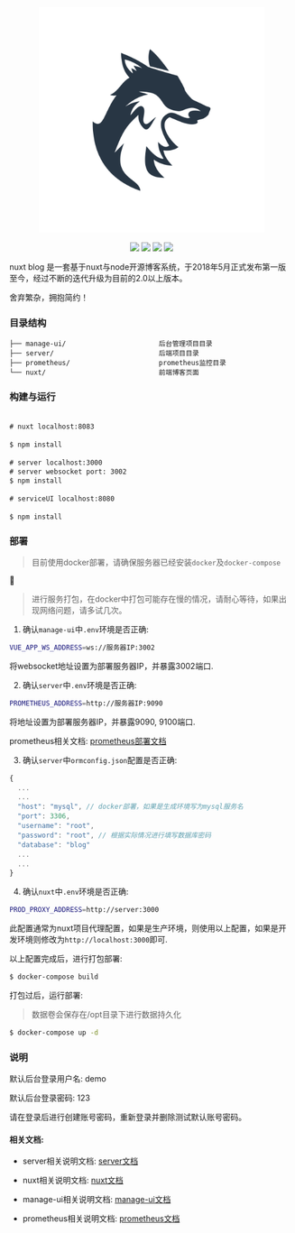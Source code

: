 <p align="center">
  <a href="http://nestjs.com/" target="blank"><img src="./manage-ui/modules/src/assets/logo.svg" width="400" alt="nuxt-blog" /></a>
</p>

<p align="center">
  <img src ="https://img.shields.io/badge/version-2.0.0-blueviolet.svg"/>
  <img src ="https://img.shields.io/badge/license-MIT-blue.svg"/>
  <img src ="https://img.shields.io/badge/macOS-passing-green"/>
  <img src ="https://img.shields.io/badge/build-passing-green"/>
</p>


nuxt blog 是一套基于nuxt与node开源博客系统，于2018年5月正式发布第一版至今，经过不断的迭代升级为目前的2.0以上版本。

舍弃繁杂，拥抱简约！


### 目录结构

```
├── manage-ui/                       后台管理项目目录
├── server/                          后端项目目录
├── prometheus/                      prometheus监控目录
└── nuxt/                            前端博客页面
```

### 构建与运行

```shell

# nuxt localhost:8083

$ npm install

# server localhost:3000
# server websocket port: 3002
$ npm install

# serviceUI localhost:8080

$ npm install

```

### 部署

> 目前使用docker部署，请确保服务器已经安装`docker`及`docker-compose`


> 进行服务打包，在docker中打包可能存在慢的情况，请耐心等待，如果出现网络问题，请多试几次。



1. 确认`manage-ui`中`.env`环境是否正确:

```sh
VUE_APP_WS_ADDRESS=ws://服务器IP:3002
```

将websocket地址设置为部署服务器IP，并暴露3002端口.

2. 确认`server`中`.env`环境是否正确:

```sh
PROMETHEUS_ADDRESS=http://服务器IP:9090
```

将地址设置为部署服务器IP，并暴露9090, 9100端口.

prometheus相关文档: [prometheus部署文档](https://github.com/warriorBrian/nuxt-blog/tree/master/prometheus)

3. 确认`server`中`ormconfig.json`配置是否正确:

```js
{
  ...
  ...
  "host": "mysql", // docker部署，如果是生成环境写为mysql服务名
  "port": 3306,
  "username": "root",
  "password": "root", // 根据实际情况进行填写数据库密码
  "database": "blog"
  ...
  ...
}
```

4. 确认`nuxt`中`.env`环境是否正确:

```sh
PROD_PROXY_ADDRESS=http://server:3000
```

此配置通常为nuxt项目代理配置，如果是生产环境，则使用以上配置，如果是开发环境则修改为`http://localhost:3000`即可.

以上配置完成后，进行打包部署:

```sh
$ docker-compose build
```

打包过后，运行部署:

> 数据卷会保存在/opt目录下进行数据持久化

```sh
$ docker-compose up -d
```

### 说明

默认后台登录用户名: demo

默认后台登录密码: 123

请在登录后进行创建账号密码，重新登录并删除测试默认账号密码。

#### 相关文档:

* server相关说明文档: [server文档](https://github.com/warriorBrian/nuxt-blog/tree/master/server/modules)

* nuxt相关说明文档: [nuxt文档](https://github.com/warriorBrian/nuxt-blog/tree/master/nuxt/modules)

* manage-ui相关说明文档: [manage-ui文档](https://github.com/warriorBrian/nuxt-blog/tree/master/manage-ui/modules)

* prometheus相关说明文档: [prometheus文档](https://github.com/warriorBrian/nuxt-blog/tree/master/prometheus)